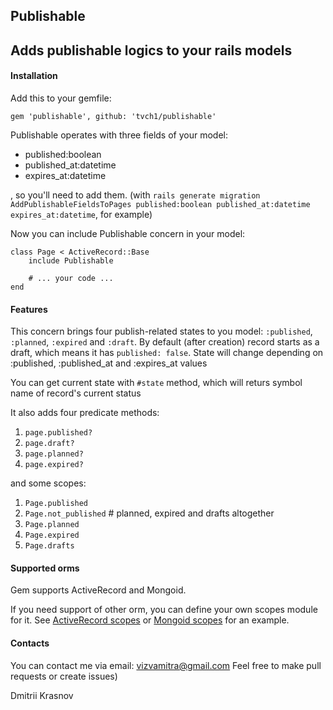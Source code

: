## Publishable

Adds publishable logics to your rails models
-----

#### Installation

Add this to your gemfile:
    
    gem 'publishable', github: 'tvch1/publishable'

Publishable operates with three fields of your model:

- published:boolean
- published_at:datetime
- expires_at:datetime

, so you'll need to add them.
(with `rails generate migration AddPublishableFieldsToPages published:boolean published_at:datetime expires_at:datetime`, for example)

Now you can include Publishable concern in your model:

```
class Page < ActiveRecord::Base
    include Publishable

    # ... your code ...
end
```

#### Features

This concern brings four publish-related states to you model:
`:published`, `:planned`, `:expired` and `:draft`. By default (after creation) record starts as a draft, which means it has `published: false`. State will change depending on :published, :published_at and :expires_at values

You can get current state with `#state` method, which will returs symbol name of record's current status

It also adds four predicate methods:

1. `page.published?`
2. `page.draft?`
3. `page.planned?`
4. `page.expired?`

and some scopes:

1. `Page.published`
2. `Page.not_published` # planned, expired and drafts altogether
3. `Page.planned`
4. `Page.expired`
5. `Page.drafts`

#### Supported orms
   
Gem supports ActiveRecord and Mongoid.

If you need support of other orm, you can define your own scopes module for it. See [ActiveRecord scopes][1] or [Mongoid scopes][2] for an example.

#### Contacts

You can contact me via email: <vizvamitra@gmail.com>
Feel free to make pull requests or create issues)

Dmitrii Krasnov

[1]: lib/publishable/scopes/active_record.rb
[2]: lib/publishable/scopes/mongoid.rb